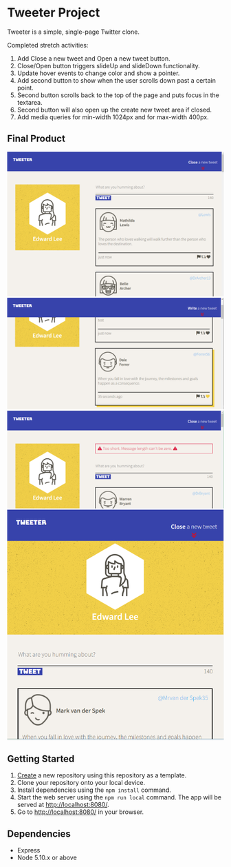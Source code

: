# Tweeter Project

Tweeter is a simple, single-page Twitter clone.

Completed stretch activities:
1. Add Close a new tweet and Open a new tweet button.
2. Close/Open button triggers slideUp and slideDown functionality.  
3. Update hover events to change color and show a pointer.
4. Add second button to show when the user scrolls down past a certain point.
5. Second button scrolls back to the top of the page and puts focus in the textarea.
6. Second button will also open up the create new tweet area if closed.
7. Add media queries for min-width 1024px and for max-width 400px.

## Final Product

!["Main Page"](https://github.com/edwardkinglee/tweeter/blob/master/public/images/mainpage.png)
!["Footer Icon"](https://github.com/edwardkinglee/tweeter/blob/master/public/images/footericons.png)
!["Error Message"](https://github.com/edwardkinglee/tweeter/blob/master/public/images/errormsg.png)
!["Laptop Screen Size"](https://github.com/edwardkinglee/tweeter/blob/master/public/images/laptopscreen.png)

## Getting Started

1. [Create](https://docs.github.com/en/repositories/creating-and-managing-repositories/creating-a-repository-from-a-template) a new repository using this repository as a template.
2. Clone your repository onto your local device.
3. Install dependencies using the `npm install` command.
3. Start the web server using the `npm run local` command. The app will be served at <http://localhost:8080/>.
4. Go to <http://localhost:8080/> in your browser.

## Dependencies

- Express
- Node 5.10.x or above
